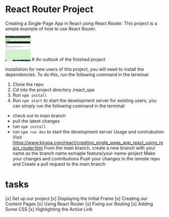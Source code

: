 # React Router Project

Creating a Single-Page App in React using React Router. This project is a simple example of how to use React Router.

<img src="/screenshot.png" alt="demo" height="80px" width= "80px"/>
# An outlook of the finished project

Installation
for new users of this project, you will need to install the dependencies. To do this, run the following command in the terminal:

1. Clone the repo
2. Cd into the project directory /react_spa
3. Run `npm install`
4. Run `npm start` to start the development server
   for existing users, you can simply run the following command in the terminal:

- check out to main branch
- pull the latest changes
- run `npm install`
- run `npm run dev` to start the development server
  Usage and contrubution
  Visit https://www.kirupa.com/react/creating_single_page_app_react_using_react_router.htm
  From the main branch, create a new branch with your name as the branch name exmaple feature/your-name-project
  Make your changes and contributions
  Push your changes to the remote repo and
  Create a pull request to the main branch

# tasks

[x] Set up our project
[x] Displaying the Initial Frame
[x] Creating our Content Pages
[x] Using React Router
[x] Fixing our Routing
[x] Adding Some CSS
[x] Highlighting the Active Link

